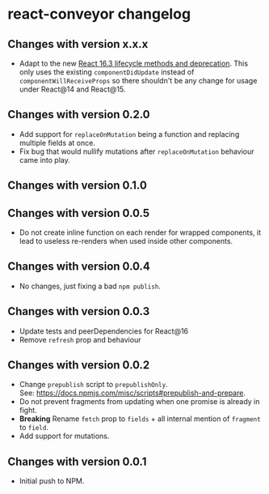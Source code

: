 react-conveyor changelog
========================

Changes with version x.x.x
--------------------------

- Adapt to the new [React 16.3 lifecycle methods and deprecation](https://reactjs.org/blog/2018/03/27/update-on-async-rendering.html#initializing-state). This only uses the existing `componentDidUpdate` instead of `componentWillReceiveProps` so there shouldn't be any change for usage under React@14 and React@15.

Changes with version 0.2.0
--------------------------

- Add support for `replaceOnMutation` being a function and replacing multiple fields at once.
- Fix bug that would nullify mutations after `replaceOnMutation` behaviour came into play.

Changes with version 0.1.0
--------------------------

Changes with version 0.0.5
--------------------------

- Do not create inline function on each render for wrapped components, it lead to useless re-renders when used inside other components.

Changes with version 0.0.4
--------------------------

- No changes, just fixing a bad `npm publish`.

Changes with version 0.0.3
--------------------------

- Update tests and peerDependencies for React@16
- Remove `refresh` prop and behaviour

Changes with version 0.0.2
--------------------------

- Change `prepublish` script to `prepublishOnly`.  
  See: https://docs.npmjs.com/misc/scripts#prepublish-and-prepare.
- Do not prevent fragments from updating when one promise is already in fight.
- **Breaking** Rename `fetch` prop to `fields` + all internal mention of `fragment` to `field`.
- Add support for mutations.


Changes with version 0.0.1
--------------------------

- Initial push to NPM.
